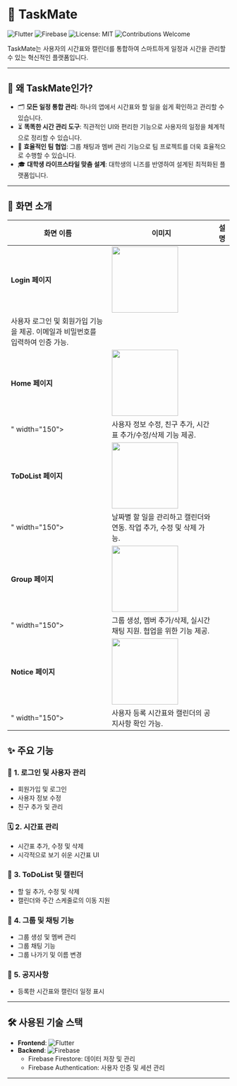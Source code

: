 # 🌟 TaskMate

![Flutter](https://img.shields.io/badge/Flutter-Framework-blue?style=flat-square&logo=flutter)
![Firebase](https://img.shields.io/badge/Firebase-Backend-orange?style=flat-square&logo=firebase)
![License: MIT](https://img.shields.io/badge/License-MIT-green?style=flat-square)
![Contributions Welcome](https://img.shields.io/badge/Contributions-Welcome-brightgreen?style=flat-square&logo=github)

TaskMate는 사용자의 시간표와 캘린더를 통합하여 스마트하게 일정과 시간을 관리할 수 있는 혁신적인 플랫폼입니다.

---

## 🎯 **왜 TaskMate인가?**
- 🗂️ **모든 일정 통합 관리**: 하나의 앱에서 시간표와 할 일을 쉽게 확인하고 관리할 수 있습니다.
- ⏳ **똑똑한 시간 관리 도구**: 직관적인 UI와 편리한 기능으로 사용자의 일정을 체계적으로 정리할 수 있습니다.
- 🤝 **효율적인 팀 협업**: 그룹 채팅과 멤버 관리 기능으로 팀 프로젝트를 더욱 효율적으로 수행할 수 있습니다.
- 🎓 **대학생 라이프스타일 맞춤 설계**: 대학생의 니즈를 반영하여 설계된 최적화된 플랫폼입니다.

---

## 📸 **화면 소개**

| **화면 이름**       | **이미지**                              | **설명**                                                                                  |
|--------------------|-----------------------------------------|------------------------------------------------------------------------------------------|
| **Login 페이지**    | <img src="https://github.com/user-attachments/assets/0a1ecd92-ae9b-403c-9847-f384a9c65ec0" width="150">
 | 사용자 로그인 및 회원가입 기능을 제공. 이메일과 비밀번호를 입력하여 인증 가능.           |
| **Home 페이지**     | <img src="![image](https://github.com/user-attachments/assets/be48ed03-daeb-4c31-aeb2-40532941ef98)" width="150">
" width="150"> | 사용자 정보 수정, 친구 추가, 시간표 추가/수정/삭제 기능 제공.                           |
| **ToDoList 페이지** | <img src="![image](https://github.com/user-attachments/assets/99c84883-be46-4735-aa80-684a5cf00f71)" width="150">
" width="150"> | 날짜별 할 일을 관리하고 캘린더와 연동. 작업 추가, 수정 및 삭제 가능.                   |
| **Group 페이지**    | <img src="![image](https://github.com/user-attachments/assets/47704e5e-11e9-4cd0-96f8-b5a1966919f2)" width="150">
" width="150"> | 그룹 생성, 멤버 추가/삭제, 실시간 채팅 지원. 협업을 위한 기능 제공.                     |
| **Notice 페이지**   | <img src="![image](https://github.com/user-attachments/assets/c8e392e3-e624-4409-9ee8-348f97b81f39)" width="150">
" width="150"> | 사용자 등록 시간표와 캘린더의 공지사항 확인 가능.                                       |





## ✨ **주요 기능**
### 🔑 **1. 로그인 및 사용자 관리**
- 회원가입 및 로그인
- 사용자 정보 수정
- 친구 추가 및 관리

### 🗓️ **2. 시간표 관리**
- 시간표 추가, 수정 및 삭제
- 시각적으로 보기 쉬운 시간표 UI

### 📝 **3. ToDoList 및 캘린더**
- 할 일 추가, 수정 및 삭제
- 캘린더와 주간 스케줄로의 이동 지원

### 💬 **4. 그룹 및 채팅 기능**
- 그룹 생성 및 멤버 관리
- 그룹 채팅 기능
- 그룹 나가기 및 이름 변경

### 📢 **5. 공지사항**
- 등록한 시간표와 캘린더 일정 표시

---

## 🛠️ **사용된 기술 스택**
- **Frontend**: ![Flutter](https://img.shields.io/badge/Flutter-UI-blue?style=flat-square&logo=flutter)
- **Backend**: ![Firebase](https://img.shields.io/badge/Firebase-Database-orange?style=flat-square&logo=firebase)
  - Firebase Firestore: 데이터 저장 및 관리
  - Firebase Authentication: 사용자 인증 및 세션 관리

---
